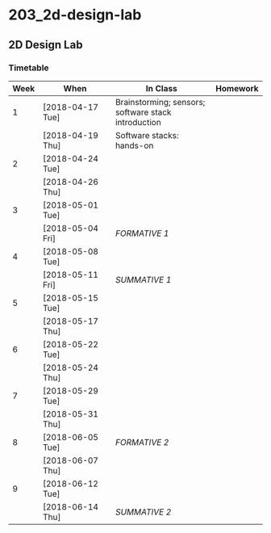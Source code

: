 # 203_2d-design-lab

## 2D Design Lab

### Timetable

 | Week | When             | In Class                                                 | Homework |
 |  --- | ---              | ---                                                      | ---      |
 |    1 | [2018-04-17 Tue] | Brainstorming; sensors; <br> software stack introduction |          |
 |      | [2018-04-19 Thu] | Software stacks: hands-on                                |          |
 |    2 | [2018-04-24 Tue] |                                                          |          |
 |      | [2018-04-26 Thu] |                                                          |          |
 |    3 | [2018-05-01 Tue] |                                                          |          |
 |      | [2018-05-04 Fri] | *FORMATIVE 1*                                            |          |
 |    4 | [2018-05-08 Tue] |                                                          |          |
 |      | [2018-05-11 Fri] | *SUMMATIVE 1*                                            |          |
 |    5 | [2018-05-15 Tue] |                                                          |          |
 |      | [2018-05-17 Thu] |                                                          |          |
 |    6 | [2018-05-22 Tue] |                                                          |          |
 |      | [2018-05-24 Thu] |                                                          |          |
 |    7 | [2018-05-29 Tue] |                                                          |          |
 |      | [2018-05-31 Thu] |                                                          |          |
 |    8 | [2018-06-05 Tue] | *FORMATIVE 2*                                            |          |
 |      | [2018-06-07 Thu] |                                                          |          |
 |    9 | [2018-06-12 Tue] |                                                          |          |
 |      | [2018-06-14 Thu] | *SUMMATIVE 2*                                            |          |
